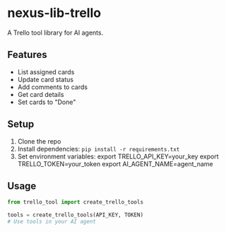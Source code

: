 # nexus-lib-trello

A Trello tool library for AI agents.

## Features

- List assigned cards
- Update card status
- Add comments to cards
- Get card details
- Set cards to "Done"

## Setup

1. Clone the repo
2. Install dependencies: `pip install -r requirements.txt`
3. Set environment variables:
export TRELLO_API_KEY=your_key
export TRELLO_TOKEN=your_token
export AI_AGENT_NAME=agent_name

## Usage

```python
from trello_tool import create_trello_tools

tools = create_trello_tools(API_KEY, TOKEN)
# Use tools in your AI agent
```
